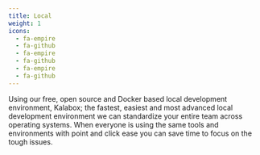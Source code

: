 ```yaml
---
title: Local
weight: 1
icons:
  - fa-empire
  - fa-github
  - fa-empire
  - fa-github
  - fa-empire
  - fa-github
---
```

Using our free, open source and Docker based local development environment, Kalabox; the fastest, easiest and most advanced local development environment we can standardize your entire team across operating systems. When everyone is using the same tools and environments with point and click ease you can save time to focus on the tough issues.
